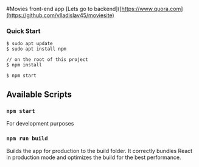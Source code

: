 #Movies front-end app
[Lets go to backend]([https://www.quora.com](https://github.com/vlladislav45/moviesite)

### Quick Start
```
$ sudo apt update
$ sudo apt install npm

// on the root of this project
$ npm install
 
$ npm start
```

## Available Scripts

### `npm start`
For development purposes

### `npm run build`
Builds the app for production to the build folder. It correctly bundles React in production 
mode and optimizes the build for the best performance.
